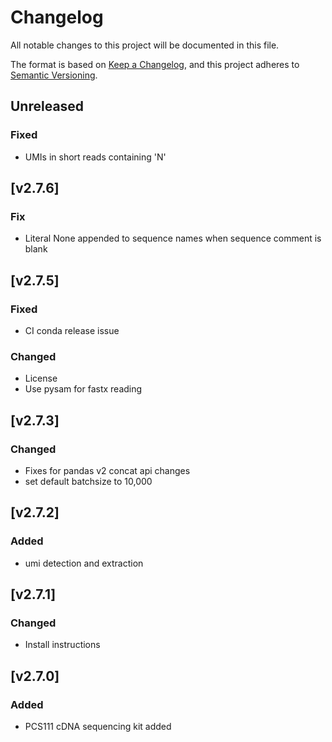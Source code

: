 # Changelog
All notable changes to this project will be documented in this file.

The format is based on [Keep a Changelog](https://keepachangelog.com/en/1.0.0/),
and this project adheres to [Semantic Versioning](https://semver.org/spec/v2.0.0.html).

## Unreleased
### Fixed
- UMIs in short reads containing 'N'

## [v2.7.6]
### Fix
- Literal None appended to sequence names when sequence comment is blank

## [v2.7.5]
### Fixed
- CI conda release issue 
### Changed
- License
- Use pysam for fastx reading

## [v2.7.3]
### Changed
- Fixes for pandas v2 concat api changes
- set default batchsize to 10,000

## [v2.7.2]
### Added
- umi detection and extraction

## [v2.7.1]
### Changed
- Install instructions

## [v2.7.0]
### Added
- PCS111 cDNA sequencing kit added
